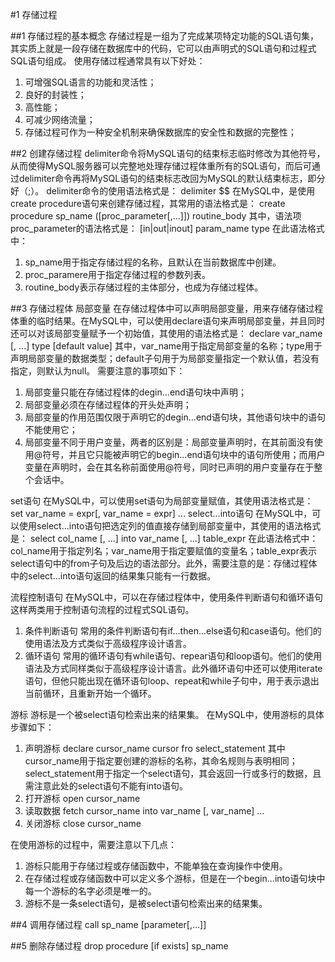 #1 存储过程

##1 存储过程的基本概念
存储过程是一组为了完成某项特定功能的SQL语句集，其实质上就是一段存储在数据库中的代码，它可以由声明式的SQL语句和过程式SQL语句组成。
使用存储过程通常具有以下好处：
1. 可增强SQL语言的功能和灵活性；
2. 良好的封装性；
3. 高性能；
4. 可减少网络流量；
5. 存储过程可作为一种安全机制来确保数据库的安全性和数据的完整性；

##2 创建存储过程
delimiter命令将MySQL语句的结束标志临时修改为其他符号，从而使得MySQL服务器可以完整地处理存储过程体重所有的SQL语句，而后可通过delimiter命令再将MySQL语句的结束标志改回为MySQL的默认结束标志，即分好（;）。
delimiter命令的使用语法格式是：
delimiter $$
在MySQL中，是使用create procedure语句来创建存储过程，其常用的语法格式是：
create procedure sp_name ([proc_parameter[,...]]) routine_body
其中，语法项proc_parameter的语法格式是：
[in|out|inout] param_name type
在此语法格式中：
1. sp_name用于指定存储过程的名称，且默认在当前数据库中创建。
2. proc_paramere用于指定存储过程的参数列表。
3. routine_body表示存储过程的主体部分，也成为存储过程体。

##3 存储过程体
局部变量
在存储过程体中可以声明局部变量，用来存储存储过程体重的临时结果。在MySQL中，可以使用declare语句来声明局部变量，并且同时还可以对该局部变量赋予一个初始值，其使用的语法格式是：
declare var_name [, ...] type [default value]
其中，var_name用于指定局部变量的名称；type用于声明局部变量的数据类型；default子句用于为局部变量指定一个默认值，若没有指定，则默认为null。
需要注意的事项如下：
1. 局部变量只能在存储过程体的degin...end语句块中声明；
2. 局部变量必须在存储过程体的开头处声明；
3. 局部变量的作用范围仅限于声明它的degin...end语句块，其他语句块中的语句不能使用它；
4. 局部变量不同于用户变量，两者的区别是：局部变量声明时，在其前面没有使用@符号，并且它只能被声明它的begin...end语句块中的语句所使用；而用户变量在声明时，会在其名称前面使用@符号，同时已声明的用户变量存在于整个会话中。

set语句
在MySQL中，可以使用set语句为局部变量赋值，其使用语法格式是：
set var_name = expr[, var_name = expr] ...
select...into语句
在MySQL中，可以使用select...into语句把选定列的值直接存储到局部变量中，其使用的语法格式是：
select col_name [, ...] into var_name [, ...] table_expr
在此语法格式中：col_name用于指定列名；var_name用于指定要赋值的变量名；table_expr表示select语句中的from子句及后边的语法部分。此外，需要注意的是：存储过程体中的select...into语句返回的结果集只能有一行数据。

流程控制语句
在MySQL中，可以在存储过程体中，使用条件判断语句和循环语句这样两类用于控制语句流程的过程式SQL语句。
1. 条件判断语句
常用的条件判断语句有if...then...else语句和case语句。他们的使用语法及方式类似于高级程序设计语言。
2. 循环语句
常用的循环语句有while语句、repear语句和loop语句。他们的使用语法及方式同样类似于高级程序设计语言。此外循环语句中还可以使用iterate语句，但他只能出现在循环语句loop、repeat和while子句中，用于表示退出当前循环，且重新开始一个循环。

游标
游标是一个被select语句检索出来的结果集。
在MySQL中，使用游标的具体步骤如下：
1. 声明游标
declare cursor_name cursor fro select_statement
其中cursor_name用于指定要创建的游标的名称，其命名规则与表明相同；select_statement用于指定一个select语句，其会返回一行或多行的数据，且需注意此处的select语句不能有into语句。
2. 打开游标
open cursor_name
3. 读取数据
fetch cursor_name into var_name [, var_name] ...
4. 关闭游标
close cursor_name

在使用游标的过程中，需要注意以下几点：
1. 游标只能用于存储过程或存储函数中，不能单独在查询操作中使用。
2. 在存储过程或存储函数中可以定义多个游标，但是在一个begin...into语句块中每一个游标的名字必须是唯一的。
3. 游标不是一条select语句，是被select语句检索出来的结果集。

##4 调用存储过程
call sp_name [parameter[,...]]

##5 删除存储过程
drop procedure [if exists] sp_name